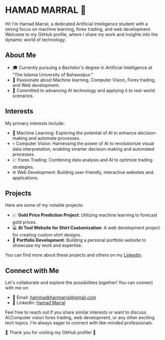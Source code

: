 # HAMAD MARRAL 🏹

Hi! I'm Hamad Marral, a dedicated Artificial Intelligence student with a strong focus on machine learning, forex trading, and web development. Welcome to my GitHub profile, where I share my work and insights into the dynamic world of technology.

## About Me
- 🎓 Currently pursuing a Bachelor's degree in Artificial Intelligence at "The Islamia University of Bahawalpur."
- 🔬 Passionate about Machine learning, Computer Vision, Forex trading, and Web development.
- 🚀 Committed to advancing AI technology and applying it to real-world scenarios.

## Interests
My primary interests include:
- 🤖 Machine Learning: Exploring the potential of AI to enhance decision-making and automate processes.
- 💀 Computer Vision: Harnessing the power of AI to revolutionize visual data interpretation, enabling smarter decision-making and automated processes.
- 💹 Forex Trading: Combining data analysis and AI to optimize trading strategies.
- 🌐 Web Development: Building user-friendly, interactive websites and applications.

## Projects
Here are some of my notable projects:
- 📈 **Gold Price Prediction Project**: Utilizing machine learning to forecast gold prices.
- 💻 **AI Tool Website for Shirt Customization**: A web development project for creating custom shirt designs.
- 🌟 **Portfolio Development**: Building a personal portfolio website to showcase my work and expertise.

You can find more about these projects and others on my [LinkedIn](https://www.linkedin.com/in/hamad-marral-5a15b0250/).

## Connect with Me
Let's collaborate and explore the possibilities together! You can connect with me on:
- 📧 Email: hammadkhanmarral@gmail.com
- 💼 LinkedIn: [Hamad Marral](https://www.linkedin.com/in/hamad-marral-5a15b0250//)

Feel free to reach out if you share similar interests or want to discuss AI,Computer vision forex trading, web development, or any other exciting tech topics. I'm always eager to connect with like-minded professionals.

🌟 Thank you for visiting my GitHub profile! 🌟

